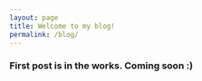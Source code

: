 ```yaml
---
layout: page
title: Welcome to my blog!
permalink: /blog/
---
```


<h3>First post is in the works. Coming soon :) <h3>
<!-- - [First Post]({% post_url _posts/2020-02-16-how-to-get-up-early %}) -->
